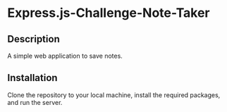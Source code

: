 # Express.js-Challenge-Note-Taker

## Description
A simple web application to save notes.

## Installation
Clone the repository to your local machine, install the required packages, and run the server.


